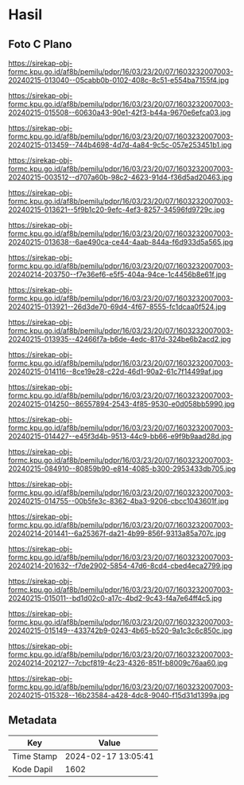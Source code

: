 # Hasil

## Foto C Plano

https://sirekap-obj-formc.kpu.go.id/af8b/pemilu/pdpr/16/03/23/20/07/1603232007003-20240215-013040--05cabb0b-0102-408c-8c51-e554ba7155f4.jpg

https://sirekap-obj-formc.kpu.go.id/af8b/pemilu/pdpr/16/03/23/20/07/1603232007003-20240215-015508--60630a43-90e1-42f3-b44a-9670e6efca03.jpg

https://sirekap-obj-formc.kpu.go.id/af8b/pemilu/pdpr/16/03/23/20/07/1603232007003-20240215-013459--744b4698-4d7d-4a84-9c5c-057e253451b1.jpg

https://sirekap-obj-formc.kpu.go.id/af8b/pemilu/pdpr/16/03/23/20/07/1603232007003-20240215-003512--d707a60b-98c2-4623-91d4-f36d5ad20463.jpg

https://sirekap-obj-formc.kpu.go.id/af8b/pemilu/pdpr/16/03/23/20/07/1603232007003-20240215-013621--5f9b1c20-9efc-4ef3-8257-34596fd9729c.jpg

https://sirekap-obj-formc.kpu.go.id/af8b/pemilu/pdpr/16/03/23/20/07/1603232007003-20240215-013638--6ae490ca-ce44-4aab-844a-f6d933d5a565.jpg

https://sirekap-obj-formc.kpu.go.id/af8b/pemilu/pdpr/16/03/23/20/07/1603232007003-20240214-203750--f7e36ef6-e5f5-404a-94ce-1c4456b8e61f.jpg

https://sirekap-obj-formc.kpu.go.id/af8b/pemilu/pdpr/16/03/23/20/07/1603232007003-20240215-013921--26d3de70-69d4-4f67-8555-fc1dcaa0f524.jpg

https://sirekap-obj-formc.kpu.go.id/af8b/pemilu/pdpr/16/03/23/20/07/1603232007003-20240215-013935--42466f7a-b6de-4edc-817d-324be6b2acd2.jpg

https://sirekap-obj-formc.kpu.go.id/af8b/pemilu/pdpr/16/03/23/20/07/1603232007003-20240215-014116--8ce19e28-c22d-46d1-90a2-61c7f14499af.jpg

https://sirekap-obj-formc.kpu.go.id/af8b/pemilu/pdpr/16/03/23/20/07/1603232007003-20240215-014250--86557894-2543-4f85-9530-e0d058bb5990.jpg

https://sirekap-obj-formc.kpu.go.id/af8b/pemilu/pdpr/16/03/23/20/07/1603232007003-20240215-014427--e45f3d4b-9513-44c9-bb66-e9f9b9aad28d.jpg

https://sirekap-obj-formc.kpu.go.id/af8b/pemilu/pdpr/16/03/23/20/07/1603232007003-20240215-084910--80859b90-e814-4085-b300-2953433db705.jpg

https://sirekap-obj-formc.kpu.go.id/af8b/pemilu/pdpr/16/03/23/20/07/1603232007003-20240215-014755--00b5fe3c-8362-4ba3-9206-cbcc1043601f.jpg

https://sirekap-obj-formc.kpu.go.id/af8b/pemilu/pdpr/16/03/23/20/07/1603232007003-20240214-201441--6a25367f-da21-4b99-856f-9313a85a707c.jpg

https://sirekap-obj-formc.kpu.go.id/af8b/pemilu/pdpr/16/03/23/20/07/1603232007003-20240214-201632--f7de2902-5854-47d6-8cd4-cbed4eca2799.jpg

https://sirekap-obj-formc.kpu.go.id/af8b/pemilu/pdpr/16/03/23/20/07/1603232007003-20240215-015011--bd1d02c0-a17c-4bd2-9c43-f4a7e64ff4c5.jpg

https://sirekap-obj-formc.kpu.go.id/af8b/pemilu/pdpr/16/03/23/20/07/1603232007003-20240215-015149--433742b9-0243-4b65-b520-9a1c3c6c850c.jpg

https://sirekap-obj-formc.kpu.go.id/af8b/pemilu/pdpr/16/03/23/20/07/1603232007003-20240214-202127--7cbcf819-4c23-4326-851f-b8009c76aa60.jpg

https://sirekap-obj-formc.kpu.go.id/af8b/pemilu/pdpr/16/03/23/20/07/1603232007003-20240215-015328--16b23584-a428-4dc8-9040-f15d31d1399a.jpg


## Metadata

| Key        | Value               |
| ---------- | ------------------- |
| Time Stamp | 2024-02-17 13:05:41 |
| Kode Dapil | 1602                |



